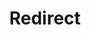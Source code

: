 ﻿---
layout: src/layouts/Redirect.astro
title: Redirect
redirect: https://yamldoc.liuyan.wang/docs/installation/octopus-server-linux-container/migration/migrate-to-server-container-linux-from-windows-server
pubDate:  2023-01-01
navSearch: false
navSitemap: false
navMenu: false
---
